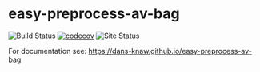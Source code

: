 easy-preprocess-av-bag
===========
![Build Status](https://github.com/DANS-KNAW/easy-preprocess-av-bag/actions/workflows/build.yml/badge.svg)
[![codecov](https://codecov.io/gh/DANS-KNAW/easy-preprocess-av-bag/branch/master/graph/badge.svg)](https://codecov.io/gh/DANS-KNAW/easy-preprocess-av-bag)
![Site Status](https://github.com/DANS-KNAW/easy-preprocess-av-bag/actions/workflows/docs.yml/badge.svg)

For documentation see: https://dans-knaw.github.io/easy-preprocess-av-bag
